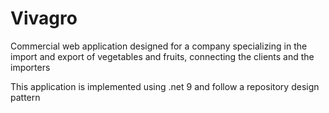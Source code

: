 # Vivagro
Commercial web application designed for a company specializing in the import and export of vegetables and fruits, connecting the clients and the importers

This application is implemented using .net 9 and follow a repository design pattern
